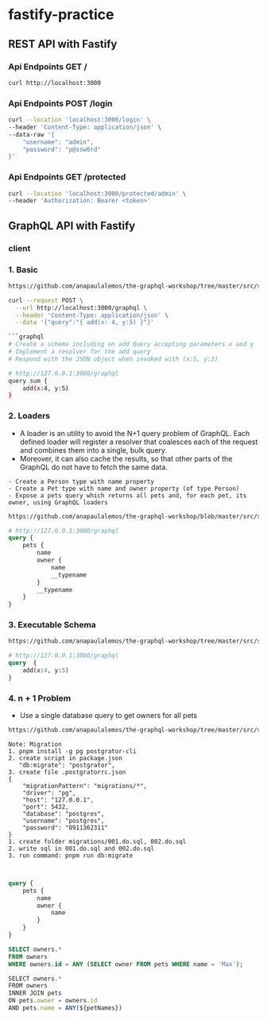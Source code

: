 # fastify-practice

## REST API with Fastify

### Api Endpoints GET /
```bash
curl http://localhost:3000
```

### Api Endpoints POST /login
```bash
curl --location 'localhost:3000/login' \
--header 'Content-Type: application/json' \
--data-raw '{
    "username": "admin",
    "password": "p@ssw0rd"
}'
```

### Api Endpoints GET /protected
```bash
curl --location 'localhost:3000/protected/admin' \
--header 'Authorization: Bearer <token>'

```

## GraphQL API with Fastify
### client
<!-- http://localhost:3000/graphiql -->

### 1. Basic
```bash
https://github.com/anapaulalemos/the-graphql-workshop/tree/master/src/step-01-basic

curl --request POST \
  --url http://localhost:3000/graphql \
  --header 'Content-Type: application/json' \
  --data '{"query":"{ add(x: 4, y:5) }"}'

```graphql  
# Create a schema including an add Query accepting parameters x and y
# Implement a resolver for the add query
# Respond with the JSON object when invoked with (x:5, y:3)

# http://127.0.0.1:3000/graphql
query sum {
	add(x:4, y:5)
}


```

### 2. Loaders
- A loader is an utility to avoid the N+1 query problem of GraphQL. Each defined loader will register a resolver that coalesces each of the request and combines them into a single, bulk query.
- Moreover, it can also cache the results, so that other parts of the GraphQL do not have to fetch the same data.
```
- Create a Person type with name property
- Create a Pet type with name and owner property (of type Person)
- Expose a pets query which returns all pets and, for each pet, its owner, using GraphQL loaders
```

```bash
https://github.com/anapaulalemos/the-graphql-workshop/blob/master/src/step-02-loaders
```
```graphql
# http://127.0.0.1:3000/graphql
query {
	pets {
		name
		owner {
			name
			__typename
		}
		__typename
	}
}

```

### 3. Executable Schema
```bash 
https://github.com/anapaulalemos/the-graphql-workshop/tree/master/src/step-03-executable-schema
```

```graphql
# http://127.0.0.1:3000/graphql
query  {
	add(x:4, y:5)
}
```

### 4. n + 1 Problem

- Use a single database query to get owners for all pets
```bash
https://github.com/anapaulalemos/the-graphql-workshop/tree/master/src/step-04-n%2B1
```

```text
Note: Migration
1. pnpm install -g pg postgrator-cli
2. create script in package.json
   "db:migrate": "postgrator",
3. create file .postgratorrc.json
{
    "migrationPattern": "migrations/*",
    "driver": "pg",
    "host": "127.0.0.1",
    "port": 5432,
    "database": "postgres",
    "username": "postgres",
    "password": "0911362311"
}
1. create folder migrations/001.do.sql, 002.do.sql
2. write sql in 001.do.sql and 002.do.sql
3. run command: pnpm run db:migrate
```

```graphql

```
```graphql

query {
	pets {
		name
		owner {
			name
		}
	}
}
```

```sql
SELECT owners.*
FROM owners
WHERE owners.id = ANY (SELECT owner FROM pets WHERE name = 'Max');
```

```javascript
SELECT owners.*
FROM owners
INNER JOIN pets
ON pets.owner = owners.id
AND pets.name = ANY(${petNames})
```
